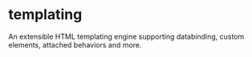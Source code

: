 templating
==========

An extensible HTML templating engine supporting databinding, custom elements, attached behaviors and more.
